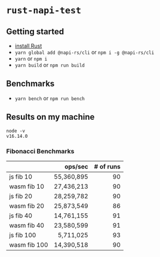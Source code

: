 # `rust-napi-test`

## Getting started

- [install Rust](https://www.rust-lang.org/tools/install) 
- `yarn global add @napi-rs/cli` or `npm i -g @napi-rs/cli`
- `yarn` or `npm i`
- `yarn build` or `npm run build`

## Benchmarks

- `yarn bench` or `npm run bench`

## Results on my machine

```shell
node -v
v16.14.0
```

### Fibonacci Benchmarks
| | ops/sec | # of runs |
| :---------- | ----------: | ----------: |
| js fib 10 | 55,360,895 | 90 |
| wasm fib 10 | 27,436,213 | 90 |
| js fib 20 | 28,259,782 | 90 |
| wasm fib 20 | 25,873,549 | 86 |
| js fib 40 | 14,761,155 | 91 |
| wasm fib 40 | 23,580,599 | 91 |
| js fib 100 | 5,711,025 | 93 |
| wasm fib 100 | 14,390,518 | 90 |

